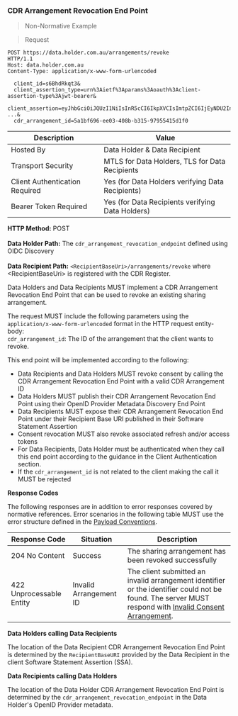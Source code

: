 ### CDR Arrangement Revocation End Point

> Non-Normative Example

>Request

```
POST https://data.holder.com.au/arrangements/revoke
HTTP/1.1
Host: data.holder.com.au
Content-Type: application/x-www-form-urlencoded

  client_id=s6BhdRkqt3&
  client_assertion_type=urn%3Aietf%3Aparams%3Aoauth%3Aclient-assertion-type%3Ajwt-bearer&
  client_assertion=eyJhbGciOiJQUzI1NiIsInR5cCI6IkpXVCIsImtpZCI6IjEyNDU2In0.ey ...&
  cdr_arrangement_id=5a1bf696-ee03-408b-b315-97955415d1f0
```

| Description | Value   |
|---|---|
| Hosted By  | Data Holder & Data Recipient  |
|  Transport Security |  MTLS for Data Holders, TLS for Data Recipients |
| Client Authentication Required | Yes (for Data Holders verifying Data Recipients) |
| Bearer Token Required| Yes (for Data Recipients verifying Data Holders) |

**HTTP Method:** POST<br/>  
**Data Holder Path:** The ``cdr_arrangement_revocation_endpoint`` defined using OIDC Discovery<br/>  
**Data Recipient Path:** ``<RecipientBaseUri>/arrangements/revoke`` where \<RecipientBaseUri\> is registered with the CDR Register.<br/>

Data Holders and Data Recipients MUST implement a CDR Arrangement Revocation End Point that can be used to revoke an existing sharing arrangement.

The request MUST include the following parameters using the ``application/x-www-form-urlencoded`` format in the HTTP request entity-body: <br/>
``cdr_arrangement_id``: The ID of the arrangement that the client wants to revoke.

This end point will be implemented according to the following:

* Data Recipients and Data Holders MUST revoke consent by calling the CDR Arrangement Revocation End Point  with a valid CDR Arrangement ID
* Data Holders MUST publish their CDR Arrangement Revocation End Point  using their OpenID Provider Metadata Discovery End Point
* Data Recipients MUST expose their CDR Arrangement Revocation End Point  under their Recipient Base URI published in their Software Statement Assertion
* Consent revocation MUST also revoke associated refresh and/or access tokens
* For Data Recipients, Data Holder must be authenticated when they call this end point according to the guidance in the Client Authentication section.
* If the ``cdr_arrangement_id`` is not related to the client making the call it MUST be rejected

**Response Codes**

The following responses are in addition to error responses covered by normative references. Error scenarios in the following table MUST use the error structure defined in the [Payload Conventions](#payload-conventions).

Response Code | Situation | Description
-- | -- | --
204 No Content | Success | The sharing arrangement has been revoked successfully
422 Unprocessable Entity | Invalid Arrangement ID | The client submitted an invalid arrangement identifier or the identifier could not be found. The server MUST respond with [Invalid Consent Arrangement](#error-422-authorisation-invalid-arrangement).

**Data Holders calling Data Recipients**

The location of the Data Recipient CDR Arrangement Revocation End Point is determined by the `RecipientBaseURI` provided by the Data Recipient in the client Software Statement Assertion (SSA).

**Data Recipients calling Data Holders**

The location of the Data Holder CDR Arrangement Revocation End Point is determined by the ``cdr_arrangement_revocation_endpoint`` in the Data Holder's OpenID Provider metadata.
